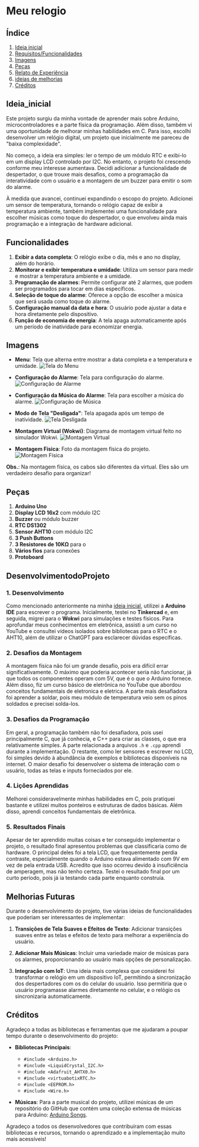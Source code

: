 # Meu relogio


## Índice
1. [Ideia inicial](#Ideia_inicial)
2. [Requisitos/Funcionalidades](#Funcionalidades)
3. [Imagens](#imagens)
4. [Peças](#peças)
5. [Relato de Experiência](#DesenvolvimentodoProjeto)
5. [ideias de melhorias](#melhorias?)
6. [Créditos](#creditos)



## Ideia_inicial
Este projeto surgiu da minha vontade de aprender mais sobre Arduino, microcontroladores e a parte física da programação. Além disso, também vi uma oportunidade de melhorar minhas habilidades em C. Para isso, escolhi desenvolver um relógio digital, um projeto que inicialmente me pareceu de "baixa complexidade".

No começo, a ideia era simples: ler o tempo de um módulo RTC e exibi-lo em um display LCD controlado por I2C. No entanto, o projeto foi crescendo conforme meu interesse aumentava. Decidi adicionar a funcionalidade de despertador, o que trouxe mais desafios, como a programação da interatividade com o usuário e a montagem de um buzzer para emitir o som do alarme.

À medida que avancei, continuei expandindo o escopo do projeto. Adicionei um sensor de temperatura, tornando o relógio capaz de exibir a temperatura ambiente, também implementei uma funcionalidade para escolher músicas como toque do despertador, o que envolveu ainda mais programação e a integração de hardware adicional.




## Funcionalidades
1. **Exibir a data completa**: O relógio exibe o dia, mês e ano no display, além do horário.
2. **Monitorar e exibir temperatura e umidade**: Utiliza um sensor para medir e mostrar a temperatura ambiente e a umidade.
3. **Programação de alarmes**: Permite configurar até 2 alarmes, que podem ser programados para tocar em dias específicos.
4. **Seleção de toque do alarme**: Oferece a opção de escolher a música que será usada como toque do alarme.
5. **Configuração manual da data e hora**: O usuário pode ajustar a data e hora diretamente pelo dispositivo.
6. **Função de economia de energia**: A tela apaga automaticamente após um período de inatividade para economizar energia.



## Imagens

- **Menu**: Tela que alterna entre mostrar a data completa e a temperatura e umidade.
  ![Tela do Menu](img/menu.png)

- **Configuração do Alarme**: Tela para configuração do alarme.
  ![Configuração de Alarme](img/alarme.png)

- **Configuração da Música do Alarme**: Tela para escolher a música do alarme.
  ![Configuração de Música](img/music.png)

- **Modo de Tela "Desligada"**: Tela apagada após um tempo de inatividade.
  ![Tela Desligada](img/displayoff.png)

- **Montagem Virtual (Wokwi)**: Diagrama de montagem virtual feito no simulador Wokwi.
  ![Montagem Virtual](img/montagem.png)

- **Montagem Física**: Foto da montagem física do projeto.
  ![Montagem Física](img/fGeral3.jpeg)

**Obs.**: Na montagem física, os cabos são diferentes da virtual. Eles são um verdadeiro desafio para organizar!


## Peças

1. **Arduino Uno**
2. **Display LCD 16x2** com módulo I2C
3. **Buzzer** ou módulo buzzer
4. **RTC DS1302**
5. **Sensor AHT10** com módulo I2C
6. **3 Push Buttons**
7. **3 Resistores de 10KΩ** para o 
8. **Vários fios** para conexões
9. **Protoboard**



## DesenvolvimentodoProjeto

### 1. Desenvolvimento
Como mencionado anteriormente na minha [ideia inicial](#ideia-inicial), utilizei a **Arduino IDE** para escrever o programa. Inicialmente, testei no **Tinkercad** e, em seguida, migrei para o **Wokwi** para simulações e testes físicos. Para aprofundar meus conhecimentos em eletrônica, assisti a um curso no YouTube e consultei vídeos isolados sobre bibliotecas para o RTC e o AHT10, além de utilizar o ChatGPT para esclarecer dúvidas específicas.


### 2. Desafios da Montagem
A montagem física não foi um grande desafio, pois era difícil errar significativamente. O máximo que poderia acontecer seria não funcionar, já que todos os componentes operam com 5V, que é o que o Arduino fornece. Além disso, fiz um curso básico de eletrônica no YouTube que abordou conceitos fundamentais de eletronica e eletrica. A parte mais desafiadora foi aprender a soldar, pois meu módulo de temperatura veio sem os pinos soldados e precisei solda-los.

### 3. Desafios da Programação
Em geral, a programação também não foi desafiadora, pois usei principalmente C, que já conhecia, e C++ para criar as classes, o que era relativamente simples. A parte relacionada a arquivos `.h` e `.cpp` aprendi durante a implementação. O restante, como ler sensores e escrever no LCD, foi simples devido à abundância de exemplos e bibliotecas disponíveis na internet. O maior desafio foi desenvolver o sistema de interação com o usuário, todas as telas e inputs forneciados por ele.

### 4. Lições Aprendidas
Melhorei consideravelmente minhas habilidades em C, pois pratiquei bastante e utilizei muitos ponteiros e estruturas de dados básicas. Além disso, aprendi conceitos fundamentais de eletrônica.

### 5. Resultados Finais
Apesar de ter aprendido muitas coisas e ter conseguido implementar o projeto, o resultado final apresentou problemas que classificaria como de hardware. O principal deles foi a tela LCD, que frequentemente perdia contraste, especialmente quando o Arduino estava alimentado com 9V em vez de pela entrada USB. Acredito que isso ocorreu devido à insuficiência de amperagem, mas não tenho certeza. Testei o resultado final por um curto período, pois já ia testando cada parte enquanto construía.




## Melhorias Futuras

Durante o desenvolvimento do projeto, tive várias ideias de funcionalidades que poderiam ser interessantes de implementar:

1. **Transições de Tela Suaves e Efeitos de Texto**: Adicionar transições suaves entre as telas e efeitos de texto para melhorar a experiência do usuário.
   
2. **Adicionar Mais Músicas**: Incluir uma variedade maior de músicas para os alarmes, proporcionando ao usuário mais opções de personalização.

3. **Integração com IoT**: Uma ideia mais complexa que considerei foi transformar o relógio em um dispositivo IoT, permitindo a sincronização dos despertadores com os do celular do usuário. Isso permitiria que o usuário programasse alarmes diretamente no celular, e o relógio os sincronizaria automaticamente.





## Créditos

Agradeço a todas as bibliotecas e ferramentas que me ajudaram a poupar tempo durante o desenvolvimento do projeto:

- **Bibliotecas Principais**:
  - `#include <Arduino.h>`
  - `#include <LiquidCrystal_I2C.h>`
  - `#include <Adafruit_AHTX0.h>`
  - `#include <virtuabotixRTC.h>`
  - `#include <EEPROM.h>`
  - `#include <Wire.h>`

- **Músicas**: Para a parte musical do projeto, utilizei músicas de um repositório do GitHub que contém uma coleção extensa de músicas para Arduino: [Arduino Songs](https://github.com/robsoncouto/arduino-songs).

Agradeço a todos os desenvolvedores que contribuíram com essas bibliotecas e recursos, tornando o aprendizado e a implementação muito mais acessíveis!


